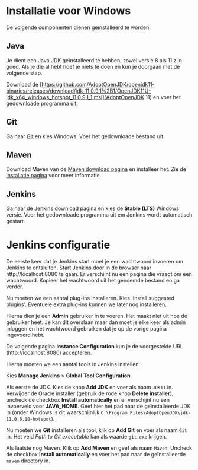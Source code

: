 # Installatie voor Windows

De volgende componenten dienen geïnstalleerd te worden:

## Java

Je dient een Java JDK geïnstalleerd te hebben, zowel versie 8 als 11 zijn goed. Als je die al hebt hoef je niets te doen en kun je doorgaan met de volgende stap.

Download de [https://github.com/AdoptOpenJDK/openjdk11-binaries/releases/download/jdk-11.0.9.1%2B1/OpenJDK11U-jdk_x64_windows_hotspot_11.0.9.1_1.msi](AdoptOpenJDK 11) en voer het gedownloade programma uit.

## Git

Ga naar [Git](https://git-scm.com/downloads) en kies Windows. Voer het gedownloade bestand uit.

## Maven

Download Maven van de [Maven download pagina](http://maven.apache.org/download.cgi) en installeer het. Zie de [installatie pagina](http://maven.apache.org/install.html) voor meer informatie.

## Jenkins

Ga naar de [Jenkins download pagina](https://www.jenkins.io/download/#downloading-jenkins) en kies de **Stable (LTS)** Windows versie. Voer het gedownloade programma uit em Jenkins wordt automatisch gestart.

# Jenkins configuratie

De eerste keer dat je Jenkins start moet je een wachtwoord invoeren om Jenkins te ontsluiten. Start Jenkins door in de browser naar http://localhost:8080 te gaan. Er verschijnt nu een pagina die vraagt om een wachtwoord. Kopieer het wachtwoord uit het genoemde bestand en ga verder.

Nu moeten we een aantal plug-ins installeren. Kies 'Install suggested plugins'. Eventuele extra plug-ins kunnen we later nog installeren.

Hierna dien je een **Admin** gebruiker in te voeren. Het maakt niet uit hoe de gebruiker heet. Je kan dit overslaan maar dan moet je elke keer als admin inloggen en het wachtwoord gebruiken dat je op de vorige pagina ingevoerd hebt.

De volgende pagina **Instance Configuration** kun je de voorgestelde URL (http://localhost:8080) accepteren.

Hierna moeten we een aantal tools in Jenkins instellen:

Kies **Manage Jenkins** > **Global Tool Configuration**.

Als eerste de JDK. Kies de knop **Add JDK** en voer als naam `JDK11` in. Verwijder de Oracle installer (gebruik de rode knop **Delete installer**), uncheck de checkbox **Install automatically** en er verschijnt nu een invoerveld voor **JAVA_HOME**. Geef hier het pad naar de geïnstalleerde JDK in (onder Windows is dit waarschijnlijk `C:\Program Files\AdoptOpenJDK\jdk-11.0.6.10-hotspot`).

Nu moeten we **Git** installeren als tool, klik op **Add Git** en voer als naam `Git` in. Het veld _Path to Git executable_ kan als waarde `git.exe` krijgen.

Als laatste nog Maven. Klik op **Add Maven** en geef als naam `Maven`. Uncheck de checkbox **Install automatically** en voer het pad naar de geïnstalleerde `maven` directory in.

